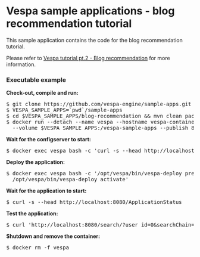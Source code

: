 <!-- Copyright 2017 Yahoo Holdings. Licensed under the terms of the Apache 2.0 license. See LICENSE in the project root. -->
# Vespa sample applications - blog recommendation tutorial

This sample application contains the code for the blog recommendation tutorial.

Please refer to
[Vespa tutorial pt.2 - Blog recommendation](http://docs.vespa.ai/documentation/tutorials/blog-recommendation.html)
for more information.

### Executable example
**Check-out, compile and run:**
<pre data-test="exec">
$ git clone https://github.com/vespa-engine/sample-apps.git
$ VESPA_SAMPLE_APPS=`pwd`/sample-apps
$ cd $VESPA_SAMPLE_APPS/blog-recommendation &amp;&amp; mvn clean package
$ docker run --detach --name vespa --hostname vespa-container --privileged \
  --volume $VESPA_SAMPLE_APPS:/vespa-sample-apps --publish 8080:8080 vespaengine/vespa
</pre>
**Wait for the configserver to start:**
<pre data-test="exec" data-test-wait-for="200 OK">
$ docker exec vespa bash -c 'curl -s --head http://localhost:19071/ApplicationStatus'
</pre>
**Deploy the application:**
<pre data-test="exec">
$ docker exec vespa bash -c '/opt/vespa/bin/vespa-deploy prepare /vespa-sample-apps/blog-recommendation/target/application.zip && \
  /opt/vespa/bin/vespa-deploy activate'
</pre>
**Wait for the application to start:**
<pre data-test="exec" data-test-wait-for="200 OK">
$ curl -s --head http://localhost:8080/ApplicationStatus
</pre>
**Test the application:**
<pre data-test="exec" data-test-assert-contains='"coverage":100,"documents":0'>
$ curl 'http://localhost:8080/search/?user_id=0&amp;searchChain=user&amp;query=sddocname:blog_post'
</pre>
**Shutdown and remove the container:**
<pre data-test="after">
$ docker rm -f vespa
</pre>
